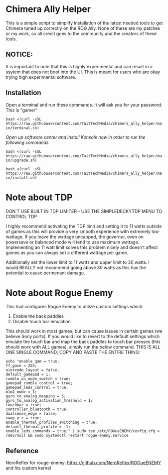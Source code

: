 # Chimera Ally Helper
This is a simple script to simplify installation of the latest needed tools to get Chimera tuned up correctly on the ROG Ally. None of these are my patches or my work, so all credit goes to the community and the creators of these tools.

## NOTICE:
It is important to note that this is highly experimental and can result in a ssytem that does not boot into the UI. This is meant for users who are okay trying high experimental software.

## Installation
Open a terminal and run these commands. It will ask you for your password. This is "gamer"

`bash <(curl -sSL https://raw.githubusercontent.com/TaitTechMedia/chimera_ally_helper/main/terminal.sh)`

*Open up software center and install Konsole now in order to run the following commands*

`bash <(curl -sSL https://raw.githubusercontent.com/TaitTechMedia/chimera_ally_helper/main/upgrade.sh)`

`bash <(curl -sSL https://raw.githubusercontent.com/TaitTechMedia/chimera_ally_helper/main/install.sh)`

# Note about TDP
DON'T USE BUILT IN TDP LIMITER - USE THE SIMPLEDECKYTDP MENU TO CONTROL TDP

I highly recommend activating the TDP limit and setting it to 11 watts outside of games as this will provide a very smooth experience with extremely low wattage. If you leave the wattage uncapped, the governor, even on powersave or balanced mode will tend to use maximum wattage. Implementing an 11 watt limit solves this problem nicely and doesn't affect games as you can always set a different wattage per game.

Additionally set the lower limit to 11 watts and upper limit to 30 watts. I would REALLY not recommend going above 30 watts as this has the
potential to cause permenant damage.

# Note about Rogue Enemy
This tool configures Rogue Enemy to utilize custom settings which:
1) Enable the back paddles
2) Disable touch bar emulation

This should work in most games, but can cause issues in certain games (we believe Sony ports). If you would like to revert to the default 
settings which emulate the touch bar and map the back paddles to touch bar presses (this should work with ALL games), simply run the below 
command. THIS IS ALL ONE SINGLE COMMAND; COPY AND PASTE THE ENTIRE THING:

```
echo "enable_qam = true;
ff_gain = 255;
nintendo_layout = false;
default_gamepad = 1;
rumble_on_mode_switch = true;
gamepad_rumble_control = true;
gamepad_leds_control = true;
m1m2_mode = 1;
gyro_to_analog_mapping = 5;
gyro_to_analog_activation_treshold = 1;
touchbar = true;
controller_bluetooth = true;
dualsense_edge = false;
swap_y_z = true;
enable_thermal_profiles_switching = true;
default_thermal_profile = -1;
enable_leds_commands = true;" | sudo tee /etc/ROGueENEMY/config.cfg > /dev/null && sudo systemctl restart rogue-enemy.service
```

## Reference
NeroReflex for rouge-enemy: https://github.com/NeroReflex/ROGueENEMY and his custom kernel